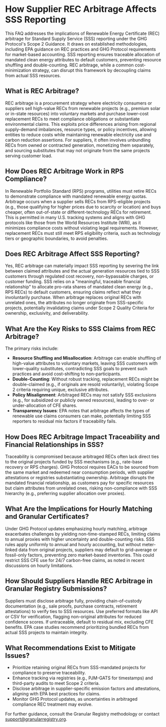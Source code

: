 # How Supplier REC Arbitrage Affects SSS Reporting

This FAQ addresses the implications of Renewable Energy Certificate (REC) arbitrage for Standard Supply Service (SSS) reporting under the GHG Protocol's Scope 2 Guidance. It draws on established methodologies, including EPA guidance on REC practices and GHG Protocol requirements for market-based accounting. SSS reporting ensures traceable allocation of mandated clean energy attributes to default customers, preventing resource shuffling and double-counting. REC arbitrage, while a common cost-minimization strategy, can disrupt this framework by decoupling claims from actual SSS resources.

## What is REC Arbitrage?
REC arbitrage is a procurement strategy where electricity consumers or suppliers sell high-value RECs from renewable projects (e.g., premium solar or in-state resources) into voluntary markets and purchase lower-cost replacement RECs to meet compliance obligations or substantiate environmental claims. This exploits price differences arising from regional supply-demand imbalances, resource types, or policy incentives, allowing entities to reduce costs while maintaining renewable electricity use and carbon reduction assertions. For suppliers, it often involves unbundling RECs from owned or contracted generation, monetizing them separately, and sourcing substitutes that may not originate from the same projects serving customer load.

## How Does REC Arbitrage Work in RPS Compliance?
In Renewable Portfolio Standard (RPS) programs, utilities must retire RECs to demonstrate compliance with mandated renewable energy quotas. Arbitrage occurs when a supplier sells RECs from RPS-eligible projects (e.g., those qualifying for higher prices due to scarcity or location) and buys cheaper, often out-of-state or different-technology RECs for retirement. This is permitted in many U.S. tracking systems and aligns with GHG protocols like those from the World Resources Institute (WRI), as it minimizes compliance costs without violating legal requirements. However, replacement RECs must still meet RPS eligibility criteria, such as technology tiers or geographic boundaries, to avoid penalties.

## Does REC Arbitrage Affect SSS Reporting?
Yes, REC arbitrage can materially impact SSS reporting by severing the link between claimed attributes and the actual generation resources tied to SSS customers through regulated cost recovery, non-bypassable charges, or customer funding. SSS relies on a "meaningful, traceable financial relationship" to allocate pro-rata shares of mandated clean energy (e.g., RPS RECs) to default customers, ensuring claims reflect what they involuntarily purchase. When arbitrage replaces original RECs with unrelated ones, the attributes no longer originate from SSS-specific projects, potentially invalidating claims under Scope 2 Quality Criteria for ownership, exclusivity, and deliverability.

## What Are the Key Risks to SSS Claims from REC Arbitrage?
The primary risks include:
- **Resource Shuffling and Misallocation**: Arbitrage can enable shuffling of high-value attributes to voluntary markets, leaving SSS customers with lower-quality substitutes, contradicting SSS goals to prevent such practices and avoid cost-shifting to non-participants.
- **Double-Counting**: Without robust tracking, replacement RECs might be double-claimed (e.g., if originals are resold voluntarily), violating Scope 2 criteria requiring unique, exclusive attributes.
- **Policy Misalignment**: Arbitraged RECs may not satisfy SSS exclusions (e.g., for subsidized or publicly owned resources), leading to over- or under-allocation of CFE shares.
- **Transparency Issues**: EPA notes that arbitrage affects the types of renewable use claims consumers can make, potentially limiting SSS reporters to residual mix factors if traceability fails.

## How Does REC Arbitrage Impact Traceability and Financial Relationships in SSS?
Traceability is compromised because arbitraged RECs often lack direct ties to the original projects funded by SSS mechanisms (e.g., rate-base recovery or RPS charges). GHG Protocol requires EACs to be sourced from the same market and redeemed near consumption periods, with supplier attestations or registries substantiating ownership. Arbitrage disrupts the mandated financial relationship, as customers pay for specific resources but claim attributes from unrelated ones, risking non-compliance with SSS hierarchy (e.g., preferring supplier allocation over proxies).

## What Are the Implications for Hourly Matching and Granular Certificates?
Under GHG Protocol updates emphasizing hourly matching, arbitrage exacerbates challenges by yielding non-time-stamped RECs, limiting claims to annual proxies with higher uncertainty and double-counting risks. SSS rules apply uniformly to annual and hourly accounting, but without meter-linked data from original projects, suppliers may default to grid-average or fossil-only factors, preventing zero market-based inventories. This could restrict SSS CFE use for 24/7 carbon-free claims, as noted in recent discussions on hourly limitations.

## How Should Suppliers Handle REC Arbitrage in Granular Registry Submissions?
Suppliers must disclose arbitrage fully, providing chain-of-custody documentation (e.g., sale proofs, purchase contracts, retirement attestations) to verify ties to SSS resources. Use preferred formats like API or CSV for verification, flagging non-original attributes for reduced confidence scores. If untraceable, default to residual mix, excluding CFE benefits. EPA case studies recommend prioritizing bundled RECs from actual SSS projects to maintain integrity.

## What Recommendations Exist to Mitigate Issues?
- Prioritize retaining original RECs from SSS-mandated projects for compliance to preserve traceability.
- Enhance tracking via registries (e.g., PJM-GATS for timestamps) and third-party audits to meet Scope 2 criteria.
- Disclose arbitrage in supplier-specific emission factors and attestations, aligning with EPA best practices for claims.
- Monitor GHG Protocol updates, as uncertainties in arbitraged compliance REC treatment may evolve.

For further guidance, consult the Granular Registry methodology or contact support@granularregistry.org.